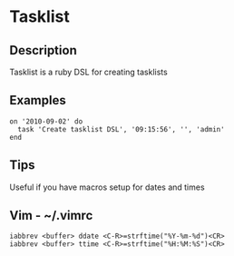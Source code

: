 Tasklist
========

Description
-----------
Tasklist is a ruby DSL for creating tasklists


Examples
--------
    on '2010-09-02' do 
      task 'Create tasklist DSL', '09:15:56', '', 'admin'
    end

Tips
---
Useful if you have macros setup for dates and times

Vim - ~/.vimrc
--------------
    iabbrev <buffer> ddate <C-R>=strftime("%Y-%m-%d")<CR>
    iabbrev <buffer> ttime <C-R>=strftime("%H:%M:%S")<CR>
